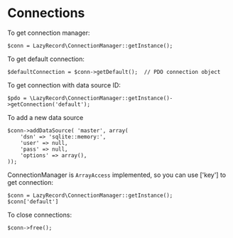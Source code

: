 Connections
===========

To get connection manager:

    $conn = LazyRecord\ConnectionManager::getInstance();

To get default connection:

    $defaultConnection = $conn->getDefault();  // PDO connection object

To get connection with data source ID:

    $pdo = \LazyRecord\ConnectionManager::getInstance()->getConnection('default');

To add a new data source

    $conn->addDataSource( 'master', array( 
        'dsn' => 'sqlite::memory:',
        'user' => null,
        'pass' => null,
        'options' => array(),
    ));

ConnectionManager is `ArrayAccess` implemented, so you can use ['key'] to get connection:

    $conn = LazyRecord\ConnectionManager::getInstance();
    $conn['default']

To close connections:

    $conn->free();
